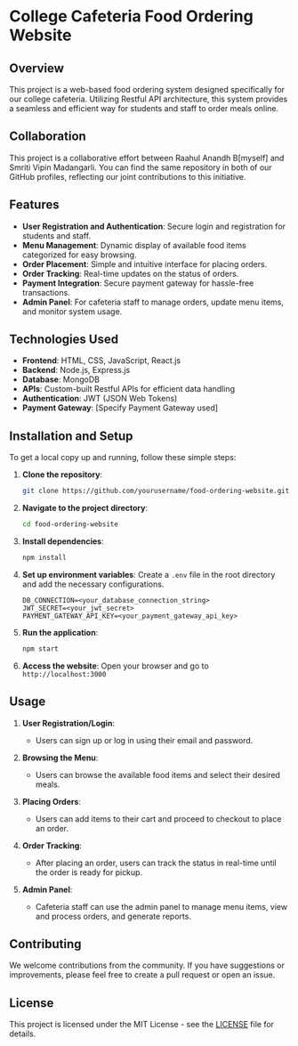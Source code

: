 
# College Cafeteria Food Ordering Website

## Overview

This project is a web-based food ordering system designed specifically for our college cafeteria. Utilizing Restful API architecture, this system provides a seamless and efficient way for students and staff to order meals online.

## Collaboration

This project is a collaborative effort between Raahul Anandh B[myself] and Smriti Vipin Madangarli. You can find the same repository in both of our GitHub profiles, reflecting our joint contributions to this initiative.

## Features

- **User Registration and Authentication**: Secure login and registration for students and staff.
- **Menu Management**: Dynamic display of available food items categorized for easy browsing.
- **Order Placement**: Simple and intuitive interface for placing orders.
- **Order Tracking**: Real-time updates on the status of orders.
- **Payment Integration**: Secure payment gateway for hassle-free transactions.
- **Admin Panel**: For cafeteria staff to manage orders, update menu items, and monitor system usage.

## Technologies Used

- **Frontend**: HTML, CSS, JavaScript, React.js
- **Backend**: Node.js, Express.js
- **Database**: MongoDB
- **APIs**: Custom-built Restful APIs for efficient data handling
- **Authentication**: JWT (JSON Web Tokens)
- **Payment Gateway**: [Specify Payment Gateway used]

## Installation and Setup

To get a local copy up and running, follow these simple steps:

1. **Clone the repository**:
   ```sh
   git clone https://github.com/yourusername/food-ordering-website.git
   ```

2. **Navigate to the project directory**:
   ```sh
   cd food-ordering-website
   ```

3. **Install dependencies**:
   ```sh
   npm install
   ```

4. **Set up environment variables**:
   Create a `.env` file in the root directory and add the necessary configurations.
   ```plaintext
   DB_CONNECTION=<your_database_connection_string>
   JWT_SECRET=<your_jwt_secret>
   PAYMENT_GATEWAY_API_KEY=<your_payment_gateway_api_key>
   ```

5. **Run the application**:
   ```sh
   npm start
   ```

6. **Access the website**:
   Open your browser and go to `http://localhost:3000`

## Usage

1. **User Registration/Login**:
   - Users can sign up or log in using their email and password.
   
2. **Browsing the Menu**:
   - Users can browse the available food items and select their desired meals.

3. **Placing Orders**:
   - Users can add items to their cart and proceed to checkout to place an order.

4. **Order Tracking**:
   - After placing an order, users can track the status in real-time until the order is ready for pickup.

5. **Admin Panel**:
   - Cafeteria staff can use the admin panel to manage menu items, view and process orders, and generate reports.

## Contributing

We welcome contributions from the community. If you have suggestions or improvements, please feel free to create a pull request or open an issue.

## License

This project is licensed under the MIT License - see the [LICENSE](LICENSE) file for details.
